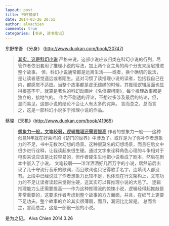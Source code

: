 ```yaml
---
layout: post
title: 书评摘录I
date: 2014-03-26 20:51
author: alvachien
comments: true
categories: [书评, 读书笔记]
---
```

东野奎吾 《分身》 (<a title="分身" href="http://www.duokan.com/book/20747" target="_blank">http://www.duokan.com/book/20747</a>)
<blockquote><span style="text-decoration: underline;"><strong>其实，这是科幻小说</strong></span>
严格来说，这部小说应该归类在科幻小说的行列，尽管作者依旧套用了推理小说的写法，加上两个女主角的两个分支来层层推进整个故事。
但，科幻小说通常都是远离生活——或者，换个确切的说法，是让读者感觉遥远或者陌生。这对习惯了读推理小说的读者，包括我自己在内，都感觉不适应。当整个故事都是虚无缥缈的时候，其推理逻辑层面也显得根基不牢。就算是著名的科幻动画片《名侦探柯南》，每个推理故事都是独立的，接地气的。
作为不剧透的评论，不想过多涉及最后的结论，但，显而易见，这部小说的结论不会让人有太多的诧异。
言而总之，总而言之，这是一部科幻小说多于推理小说的作品。</blockquote>
蔡骏 《天机》(<a title="天机" href="http://www.duokan.com/book/41965" target="_blank">http://www.duokan.com/book/41965</a>)
<blockquote><span style="text-decoration: underline;"><strong>想象力一般，文笔较弱，逻辑推理还需要提高</strong></span>
作者的想象力一般——这种创意N年就在好莱坞的《楚门的世界》中涉及了。或许是为了弥补作者想象力的不足，书中无数次幻想的场景。这种很莫名的幻想场景，而且在后文中很少进行诠释，让我读起来很生硬。通过文字来诠释角色心理的斗争相对于电影来说应该是比较容易的，但作者硬生生地把小说看成了剧本，然后在剧本中嵌入了小说。
文笔较弱——洋洋洒洒好几百万字的小说，居然前后出现了几十守流行音乐的歌词，而且歌词也只记得歌手名字，连填词人都没有。上段中已经说过了作者想象力比较不足，也体现在行文架构上，文笔功力的不足让读者读起来觉得生硬，这其实可以算推理小说的大忌了。
逻辑推理能力么还需要提高——作为这种推理流的惊悚小说，逻辑经得起推敲是非常重要的，这要求作者考虑到整个故事的方方面面，并且，在细节上更要下足功夫。整个故事的立论其实很薄弱，而且，漏洞比比皆是。
总而言之，言而总之，这是一部很一般的小说。</blockquote>
是为之记。
Alva Chien
2014.3.26
